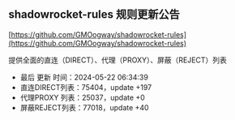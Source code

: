 ## shadowrocket-rules 规则更新公告

[https://github.com/GMOogway/shadowrocket-rules](https://github.com/GMOogway/shadowrocket-rules)

提供全面的直连（DIRECT）、代理（PROXY）、屏蔽（REJECT）列表
- 最后 更新 时间：2024-05-22 06:34:39
- 直连DIRECT列表：75404，update +197
- 代理PROXY 列表：25037，update +0
- 屏蔽REJECT列表：77018，update +40